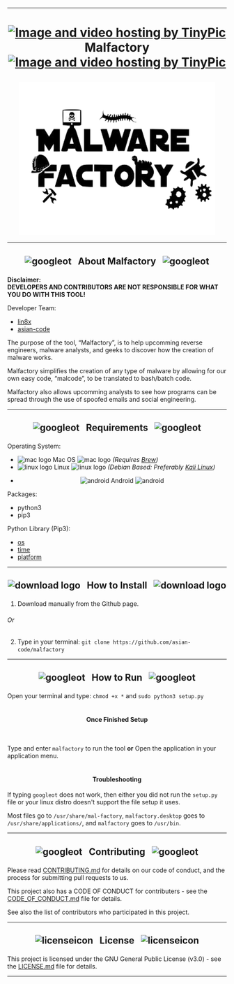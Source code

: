 ------------------------------------------------------------------------

# <p align="center"> <a href="http://tinypic.com?ref=30sf1p3" target="_blank"><img src="https://cdn3.iconfinder.com/data/icons/wpzoom-developer-icon-set/500/58-512.png" border="0" alt="Image and video hosting by TinyPic" width="29" height="29"></a> &nbsp; Malfactory &nbsp; <a href="http://tinypic.com?ref=30sf1p3" target="_blank"><img src="https://cdn3.iconfinder.com/data/icons/wpzoom-developer-icon-set/500/58-512.png" border="0" alt="Image and video hosting by TinyPic" width="29" height="29"> </a> </p>
<p align="center">  
<a href="https://raw.githubusercontent.com/asian-code/Malfactory/master/malfactory-images/malfactorybanner.png" target="_blank"><img src="https://raw.githubusercontent.com/asian-code/Malfactory/master/malfactory-images/malfactorybanner.png" border="0" alt="malfactoryboard" width="450" height="350"></a>
</p>

------------------------------------------------------------------------

## <p align="center"> <img src="https://i.ibb.co/7KvXh8Z/26162-200-1-30x30.png" alt="googleot" width="20" height="20"> &nbsp; About Malfactory &nbsp; <img src="https://i.ibb.co/7KvXh8Z/26162-200-1-30x30.png" alt="googleot" width="20" height="20"> </p>

**Disclaimer: <br> DEVELOPERS AND CONTRIBUTORS ARE NOT RESPONSIBLE FOR WHAT YOU DO WITH THIS TOOL!**

Developer Team:
- [lin8x](https://www.github.com/lin8x) 
- [asian-code](https://www.github.com/asian-code)

The purpose of the tool, “Malfactory”, is to help upcomming reverse engineers, malware analysts, and geeks to discover how the creation of malware works. 

Malfactory simplifies the creation of any type of malware by allowing for our own easy code, “malcode”, to be translated to bash/batch code.

Malfactory also allows upcomming analysts to see how programs can be spread through the use of spoofed emails  and social engineering.

------------------------------------------------------------------------

## <p align="center"> <img src="https://i.ibb.co/GPtkjY1/60889-200-29x29.png" alt="googleot" width="20" height="20"> &nbsp; Requirements &nbsp; <img src="https://i.ibb.co/GPtkjY1/60889-200-29x29.png" alt="googleot" width="20" height="20"> </p>

Operating System:
* ![mac logo](https://i.ibb.co/Qn2NXq9/apple.png) Mac OS ![mac logo](https://i.ibb.co/Qn2NXq9/apple.png) *(Requires [Brew](https://brew.sh/))*
* ![linux logo](https://i.ibb.co/CPq1pL9/linux.png) Linux ![linux logo](https://i.ibb.co/CPq1pL9/linux.png) *(Debian Based: Preferably [Kali Linux](https://www.kali.org/))*
* <p align="center"> <img src="https://source.android.com/setup/images/Android_greenrobot.png" alt="android" width="15" height="15"> Android <img src="https://source.android.com/setup/images/Android_greenrobot.png" alt="android" width="15" height="15"> </p>

Packages:
* python3
* pip3

Python Library (Pip3):
* [os](https://docs.python.org/3/library/os.html)
* [time](https://docs.python.org/3/library/time.html)
* [platform](https://docs.python.org/3/library/platform.html)

------------------------------------------------------------------------

## <p align="center"> ![download logo](https://i.ibb.co/fXV1fGD/download.png") &nbsp; How to Install &nbsp; ![download logo](https://i.ibb.co/fXV1fGD/download.png") </p>

1. Download manually from the Github page.
###### Or
2. Type in your terminal:
`git clone https://github.com/asian-code/malfactory`

------------------------------------------------------------------------

## <p align="center"> <img src="https://image.flaticon.com/icons/png/512/59/59108.png" alt="googleot" width="20" height="20"> &nbsp; How to Run &nbsp; <img src="https://image.flaticon.com/icons/png/512/59/59108.png" alt="googleot" width="20" height="20"> </p>

Open your terminal and type:
`chmod +x *`
and
`sudo python3 setup.py`
<br><br>

#### <p align="center"> Once Finished Setup </p> <br>

Type and enter `malfactory` to run the tool **or** Open the application in your application menu.
<br><br>

#### <p align="center"> Troubleshooting </p>

If typing `googleot` does not work, then either you did not run the `setup.py` file or your linux distro doesn't support the file setup it uses.

Most files go to `/usr/share/mal-factory`, `malfactory.desktop` goes to `/usr/share/applications/`, and `malfactory` goes to `/usr/bin`.

------------------------------------------------------------------------

## <p align="center"> <p align="center"> <img src="http://cdn.onlinewebfonts.com/svg/img_452175.png" alt="googleot" width="30" height="20"> &nbsp; Contributing &nbsp; <img src="http://cdn.onlinewebfonts.com/svg/img_452175.png" alt="googleot" width="30" height="20"> </p>

Please read [CONTRIBUTING.md](https://github.com/asian-code/malfactory/blob/master/docs/CONTRIBUTING.md) for details on our code of conduct, and the process for submitting pull requests to us.

This project also has a CODE OF CONDUCT for contributers - see the [CODE_OF_CONDUCT.md](https://github.com/asian-code/malfactory/blob/master/docs/CODE_OF_CONDUCT.md) file for details.

See also the list of contributors who participated in this project.

------------------------------------------------------------------------

## <p align="center"> <img src="http://icons.iconarchive.com/icons/custom-icon-design/mono-general-2/256/document-icon.png" alt="licenseicon" width="20" height="20"> &nbsp; License &nbsp; <img src="http://icons.iconarchive.com/icons/custom-icon-design/mono-general-2/256/document-icon.png" alt="licenseicon" width="20" height="20"> </p>

This project is licensed under the GNU General Public License (v3.0) - see the [LICENSE.md](https://github.com/asian-code/malfactory/blob/master/docs/LICENSE) file for details.

------------------------------------------------------------------------
